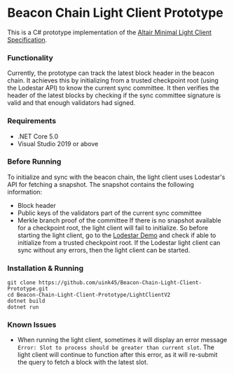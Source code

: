 # Beacon Chain Light Client Prototype

This is a C# prototype implementation of the [Altair Minimal Light Client Specification](https://github.com/ethereum/consensus-specs/blob/dev/specs/altair/sync-protocol.md). 

### Functionality
Currently, the prototype can track the latest block header in the beacon chain. It achieves this by initializing from a trusted checkpoint root (using the Lodestar API) to know the current sync committee. It then verifies the header of the latest blocks by checking if the sync committee signature is valid and that enough validators had signed. 

### Requirements
- .NET Core 5.0
- Visual Studio 2019 or above

### Before Running
To initialize and sync with the beacon chain, the light client uses Lodestar's API for fetching a snapshot. The snapshot contains the following information:
- Block header
- Public keys of the validators part of the current sync committee
- Merkle branch proof of the committee
If there is no snapshot available for a checkpoint root, the light client will fail to initialize. So before starting the light client, go to the [Lodestar Demo](https://light-client-demo.lodestar.casa/) and check if able to initialize from a trusted checkpoint root. If the Lodestar light client can sync without any errors, then the light client can be started.  

### Installation & Running
```
git clone https://github.com/uink45/Beacon-Chain-Light-Client-Prototype.git
cd Beacon-Chain-Light-Client-Prototype/LightClientV2
dotnet build
dotnet run
```

### Known Issues
- When running the light client, sometimes it will display an error message `Error: Slot to process should be greater than current slot`. The light client will continue to function after this error, as it will re-submit the query to fetch a block with the latest slot.








